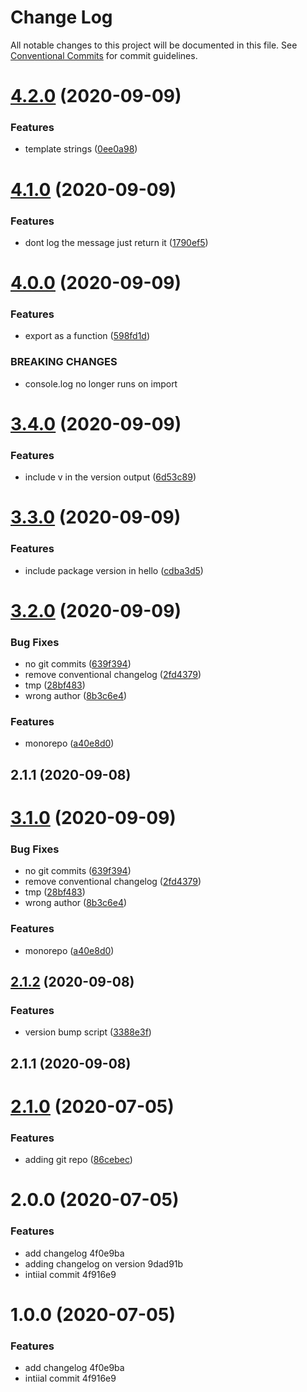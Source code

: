 # Change Log

All notable changes to this project will be documented in this file.
See [Conventional Commits](https://conventionalcommits.org) for commit guidelines.

# [4.2.0](https://github.com/blacha/release-test/compare/v4.1.0...v4.2.0) (2020-09-09)


### Features

* template strings ([0ee0a98](https://github.com/blacha/release-test/commit/0ee0a987bd979f4cea536da2d26607f363313a21))





# [4.1.0](https://github.com/blacha/release-test/compare/v4.0.0...v4.1.0) (2020-09-09)


### Features

* dont log the message just return it ([1790ef5](https://github.com/blacha/release-test/commit/1790ef5551047e3b1e32f06065e1275f68a09475))





# [4.0.0](https://github.com/blacha/release-test/compare/v3.4.0...v4.0.0) (2020-09-09)


### Features

* export as a function ([598fd1d](https://github.com/blacha/release-test/commit/598fd1d294d493d87ca18d4c5bbd80ff5be96120))


### BREAKING CHANGES

* console.log no longer runs on import





# [3.4.0](https://github.com/blacha/release-test/compare/v3.3.0...v3.4.0) (2020-09-09)


### Features

* include v in the version output ([6d53c89](https://github.com/blacha/release-test/commit/6d53c89b83605965d36866c0801f16300f4c1168))





# [3.3.0](https://github.com/blacha/release-test/compare/v3.2.0...v3.3.0) (2020-09-09)


### Features

* include package version in hello ([cdba3d5](https://github.com/blacha/release-test/commit/cdba3d53dffafb83eaf2ce117ddcced5b0cd899f))





# [3.2.0](https://github.com/blacha/release-test/compare/v2.1.2...v3.2.0) (2020-09-09)


### Bug Fixes

* no git commits ([639f394](https://github.com/blacha/release-test/commit/639f39438137e15c2dd825bea64945703a697dda))
* remove conventional changelog ([2fd4379](https://github.com/blacha/release-test/commit/2fd43792d1b2adcde6d52124e08e11761eab9e15))
* tmp ([28bf483](https://github.com/blacha/release-test/commit/28bf483d56bccd0eab81912e2c19271925c73c80))
* wrong author ([8b3c6e4](https://github.com/blacha/release-test/commit/8b3c6e4f5f9c7ea0d4f7abc46a82bac6d9ffb6a7))


### Features

* monorepo ([a40e8d0](https://github.com/blacha/release-test/commit/a40e8d0cbc49bad1f8e1a15bf46e390f1b5072fa))



## 2.1.1 (2020-09-08)





# [3.1.0](https://github.com/blacha/release-test/compare/v2.1.2...v3.1.0) (2020-09-09)


### Bug Fixes

* no git commits ([639f394](https://github.com/blacha/release-test/commit/639f39438137e15c2dd825bea64945703a697dda))
* remove conventional changelog ([2fd4379](https://github.com/blacha/release-test/commit/2fd43792d1b2adcde6d52124e08e11761eab9e15))
* tmp ([28bf483](https://github.com/blacha/release-test/commit/28bf483d56bccd0eab81912e2c19271925c73c80))
* wrong author ([8b3c6e4](https://github.com/blacha/release-test/commit/8b3c6e4f5f9c7ea0d4f7abc46a82bac6d9ffb6a7))


### Features

* monorepo ([a40e8d0](https://github.com/blacha/release-test/commit/a40e8d0cbc49bad1f8e1a15bf46e390f1b5072fa))





## [2.1.2](https://github.com/blacha/release-test/compare/v2.1.1...v2.1.2) (2020-09-08)


### Features

* version bump script ([3388e3f](https://github.com/blacha/release-test/commit/3388e3f1d08fe8f369e76e2d27b36503c8e9d2a0))



## 2.1.1 (2020-09-08)



# [2.1.0](https://github.com/blacha/release-test/compare/v2.0.0...v2.1.0) (2020-07-05)


### Features

* adding git repo ([86cebec](https://github.com/blacha/release-test/commit/86cebec07202c6d072627f0a0d435ed405797ff5))



# 2.0.0 (2020-07-05)


### Features

* add changelog 4f0e9ba
* adding changelog on version 9dad91b
* intiial commit 4f916e9



# 1.0.0 (2020-07-05)


### Features

* add changelog 4f0e9ba
* intiial commit 4f916e9
